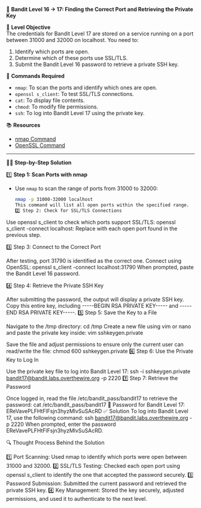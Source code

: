 🏁 **Bandit Level 16 -> 17: Finding the Correct Port and Retrieving the Private Key**

🎯 **Level Objective**  
The credentials for Bandit Level 17 are stored on a service running on a port between 31000 and 32000 on localhost. You need to:

1. Identify which ports are open.
2. Determine which of these ports use SSL/TLS.
3. Submit the Bandit Level 16 password to retrieve a private SSH key.

🔧 **Commands Required**

- `nmap`: To scan the ports and identify which ones are open.
- `openssl s_client`: To test SSL/TLS connections.
- `cat`: To display file contents.
- `chmod`: To modify file permissions.
- `ssh`: To log into Bandit Level 17 using the private key.

📚 **Resources**

- [nmap Command](https://nmap.org/book/man.html)
- [OpenSSL Command](https://www.openssl.org/docs/man1.1.1/man1/openssl-s_client.html)

---

🧑‍💻 **Step-by-Step Solution**

1️⃣ **Step 1: Scan Ports with nmap**

- Use `nmap` to scan the range of ports from 31000 to 32000:
  ```bash
  nmap -p 31000-32000 localhost
  This command will list all open ports within the specified range.
  2️⃣ Step 2: Check for SSL/TLS Connections
  ```

Use openssl s_client to check which ports support SSL/TLS:
openssl s_client -connect localhost:<port>
Replace <port> with each open port found in the previous step.

3️⃣ Step 3: Connect to the Correct Port

After testing, port 31790 is identified as the correct one. Connect using OpenSSL:
openssl s_client -connect localhost:31790
When prompted, paste the Bandit Level 16 password.

4️⃣ Step 4: Retrieve the Private SSH Key

After submitting the password, the output will display a private SSH key. Copy this entire key, including -----BEGIN RSA PRIVATE KEY----- and -----END RSA PRIVATE KEY-----.
5️⃣ Step 5: Save the Key to a File

Navigate to the /tmp directory:
cd /tmp
Create a new file using vim or nano and paste the private key inside:
vim sshkeygen.private

Save the file and adjust permissions to ensure only the current user can read/write the file:
chmod 600 sshkeygen.private
6️⃣ Step 6: Use the Private Key to Log In

Use the private key file to log into Bandit Level 17:
ssh -i sshkeygen.private bandit17@bandit.labs.overthewire.org -p 2220
7️⃣ Step 7: Retrieve the Password

Once logged in, read the file /etc/bandit_pass/bandit17 to retrieve the password:
cat /etc/bandit_pass/bandit17
🔑 Password for Bandit Level 17:
EReVavePLFHtFlFsjn3hyzMlvSuSAcRD
✅ Solution
To log into Bandit Level 17, use the following command:
ssh bandit17@bandit.labs.overthewire.org -p 2220
When prompted, enter the password EReVavePLFHtFlFsjn3hyzMlvSuSAcRD.

🔍 Thought Process Behind the Solution

1️⃣ Port Scanning: Used nmap to identify which ports were open between 31000 and 32000.
2️⃣ SSL/TLS Testing: Checked each open port using openssl s_client to identify the one that accepted the password securely.
3️⃣ Password Submission: Submitted the current password and retrieved the private SSH key.
4️⃣ Key Management: Stored the key securely, adjusted permissions, and used it to authenticate to the next level.
